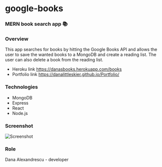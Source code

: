 # google-books
### MERN book search app 📚

### Overview

This app searches for books by hitting the Google Books API and allows the user to save the wanted books to a MongoDB and create a reading list.  The user can also delete a book from the reading list.
* Heroku link https://danasbooks.herokuapp.com/books
* Portfolio link https://danalittleskier.github.io/Portfolio/

### Technologies

* MongoDB
* Express
* React
* Node.js

### Screenshot

![Screenshot](public/bookslibrary_screenshot.png)

### Role

Dana Alexandrescu - developer